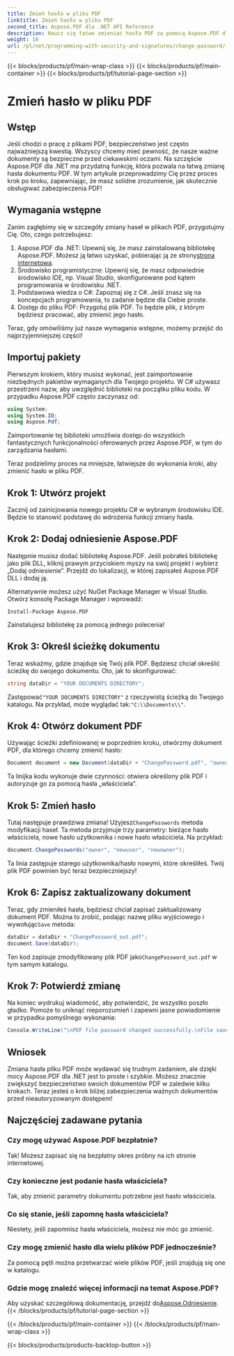```yaml
---
title: Zmień hasło w pliku PDF
linktitle: Zmień hasło w pliku PDF
second_title: Aspose.PDF dla .NET API Reference
description: Naucz się łatwo zmieniać hasła PDF za pomocą Aspose.PDF dla .NET. Nasz przewodnik krok po kroku przeprowadzi Cię przez ten proces bezpiecznie.
weight: 10
url: /pl/net/programming-with-security-and-signatures/change-password/
---
```


{{< blocks/products/pf/main-wrap-class >}}
{{< blocks/products/pf/main-container >}}
{{< blocks/products/pf/tutorial-page-section >}}

# Zmień hasło w pliku PDF

## Wstęp

Jeśli chodzi o pracę z plikami PDF, bezpieczeństwo jest często najważniejszą kwestią. Wszyscy chcemy mieć pewność, że nasze ważne dokumenty są bezpieczne przed ciekawskimi oczami. Na szczęście Aspose.PDF dla .NET ma przydatną funkcję, która pozwala na łatwą zmianę hasła dokumentu PDF. W tym artykule przeprowadzimy Cię przez proces krok po kroku, zapewniając, że masz solidne zrozumienie, jak skutecznie obsługiwać zabezpieczenia PDF!

## Wymagania wstępne

Zanim zagłębimy się w szczegóły zmiany haseł w plikach PDF, przygotujmy Cię. Oto, czego potrzebujesz:

1. Aspose.PDF dla .NET: Upewnij się, że masz zainstalowaną bibliotekę Aspose.PDF. Możesz ją łatwo uzyskać, pobierając ją ze strony[strona internetowa](https://releases.aspose.com/pdf/net/).
2. Środowisko programistyczne: Upewnij się, że masz odpowiednie środowisko IDE, np. Visual Studio, skonfigurowane pod kątem programowania w środowisku .NET.
3. Podstawowa wiedza o C#: Zapoznaj się z C#. Jeśli znasz się na koncepcjach programowania, to zadanie będzie dla Ciebie proste.
4. Dostęp do pliku PDF: Przygotuj plik PDF. To będzie plik, z którym będziesz pracować, aby zmienić jego hasło.

Teraz, gdy omówiliśmy już nasze wymagania wstępne, możemy przejść do najprzyjemniejszej części!

## Importuj pakiety

Pierwszym krokiem, który musisz wykonać, jest zaimportowanie niezbędnych pakietów wymaganych dla Twojego projektu. W C# używasz przestrzeni nazw, aby uwzględnić biblioteki na początku pliku kodu. W przypadku Aspose.PDF często zaczynasz od:

```csharp
using System;
using System.IO;
using Aspose.Pdf;
```

Zaimportowanie tej biblioteki umożliwia dostęp do wszystkich fantastycznych funkcjonalności oferowanych przez Aspose.PDF, w tym do zarządzania hasłami. 

Teraz podzielimy proces na mniejsze, łatwiejsze do wykonania kroki, aby zmienić hasło w pliku PDF. 

## Krok 1: Utwórz projekt

Zacznij od zainicjowania nowego projektu C# w wybranym środowisku IDE. Będzie to stanowić podstawę do wdrożenia funkcji zmiany hasła.

## Krok 2: Dodaj odniesienie Aspose.PDF

Następnie musisz dodać bibliotekę Aspose.PDF. Jeśli pobrałeś bibliotekę jako plik DLL, kliknij prawym przyciskiem myszy na swój projekt i wybierz „Dodaj odniesienie”. Przejdź do lokalizacji, w której zapisałeś Aspose.PDF DLL i dodaj ją.

Alternatywnie możesz użyć NuGet Package Manager w Visual Studio. Otwórz konsolę Package Manager i wprowadź:

```
Install-Package Aspose.PDF
```

Zainstalujesz bibliotekę za pomocą jednego polecenia!

## Krok 3: Określ ścieżkę dokumentu

Teraz wskażmy, gdzie znajduje się Twój plik PDF. Będziesz chciał określić ścieżkę do swojego dokumentu. Oto, jak to skonfigurować:

```csharp
string dataDir = "YOUR DOCUMENTS DIRECTORY";
```

 Zastępować`"YOUR DOCUMENTS DIRECTORY"` z rzeczywistą ścieżką do Twojego katalogu. Na przykład, może wyglądać tak:`"C:\\Documents\\"`.

## Krok 4: Otwórz dokument PDF

Używając ścieżki zdefiniowanej w poprzednim kroku, otwórzmy dokument PDF, dla którego chcemy zmienić hasło:

```csharp
Document document = new Document(dataDir + "ChangePassword.pdf", "owner");
```

Ta linijka kodu wykonuje dwie czynności: otwiera określony plik PDF i autoryzuje go za pomocą hasła „właściciela”.

## Krok 5: Zmień hasło

 Tutaj następuje prawdziwa zmiana! Użyjesz`ChangePasswords` metoda modyfikacji haseł. Ta metoda przyjmuje trzy parametry: bieżące hasło właściciela, nowe hasło użytkownika i nowe hasło właściciela. Na przykład:

```csharp
document.ChangePasswords("owner", "newuser", "newowner");
```

Ta linia zastępuje starego użytkownika/hasło nowymi, które określiłeś. Twój plik PDF powinien być teraz bezpieczniejszy!

## Krok 6: Zapisz zaktualizowany dokument

 Teraz, gdy zmieniłeś hasła, będziesz chciał zapisać zaktualizowany dokument PDF. Można to zrobić, podając nazwę pliku wyjściowego i wywołując`Save` metoda:

```csharp
dataDir = dataDir + "ChangePassword_out.pdf";
document.Save(dataDir);
```

 Ten kod zapisuje zmodyfikowany plik PDF jako`ChangePassword_out.pdf` w tym samym katalogu.

## Krok 7: Potwierdź zmianę

Na koniec wydrukuj wiadomość, aby potwierdzić, że wszystko poszło gładko. Pomoże to uniknąć nieporozumień i zapewni jasne powiadomienie w przypadku pomyślnego wykonania:

```csharp
Console.WriteLine("\nPDF file password changed successfully.\nFile saved at " + dataDir);
```

## Wniosek

Zmiana hasła pliku PDF może wydawać się trudnym zadaniem, ale dzięki mocy Aspose.PDF dla .NET jest to proste i szybkie. Możesz znacznie zwiększyć bezpieczeństwo swoich dokumentów PDF w zaledwie kilku krokach. Teraz jesteś o krok bliżej zabezpieczenia ważnych dokumentów przed nieautoryzowanym dostępem!

## Najczęściej zadawane pytania

### Czy mogę używać Aspose.PDF bezpłatnie?
Tak! Możesz zapisać się na bezpłatny okres próbny na ich stronie internetowej.

### Czy konieczne jest podanie hasła właściciela?
Tak, aby zmienić parametry dokumentu potrzebne jest hasło właściciela.

### Co się stanie, jeśli zapomnę hasła właściciela?
Niestety, jeśli zapomnisz hasła właściciela, możesz nie móc go zmienić.

### Czy mogę zmienić hasło dla wielu plików PDF jednocześnie?
Za pomocą pętli można przetwarzać wiele plików PDF, jeśli znajdują się one w katalogu.

### Gdzie mogę znaleźć więcej informacji na temat Aspose.PDF?
 Aby uzyskać szczegółową dokumentację, przejdź do[Aspose.Odniesienie](https://reference.aspose.com/pdf/net/).
{{< /blocks/products/pf/tutorial-page-section >}}

{{< /blocks/products/pf/main-container >}}
{{< /blocks/products/pf/main-wrap-class >}}

{{< blocks/products/products-backtop-button >}}
